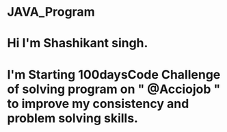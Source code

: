# JAVA_Program
# Hi I'm Shashikant singh.
  
# I'm Starting 100daysCode Challenge of solving program on " @Acciojob " to improve my consistency and problem solving skills.
 
